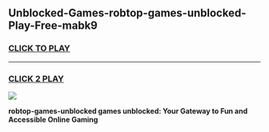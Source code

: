 
## Unblocked-Games-robtop-games-unblocked-Play-Free-mabk9
<h3>
<a href="https://premium76.site?title=robtop-games-unblocked&ref=18A">CLICK TO PLAY</a></h3>
<hr>

<h3>
<a href="https://premium76.site?title=robtop-games-unblocked&ref=18A">CLICK 2 PLAY</a>
  
</h3>

<a href="https://premium76.site?title=robtop-games-unblocked&ref=18A"><img src="https://clearcache.store/games.png"></a>


**robtop-games-unblocked games unblocked: Your Gateway to Fun and Accessible Online Gaming**
